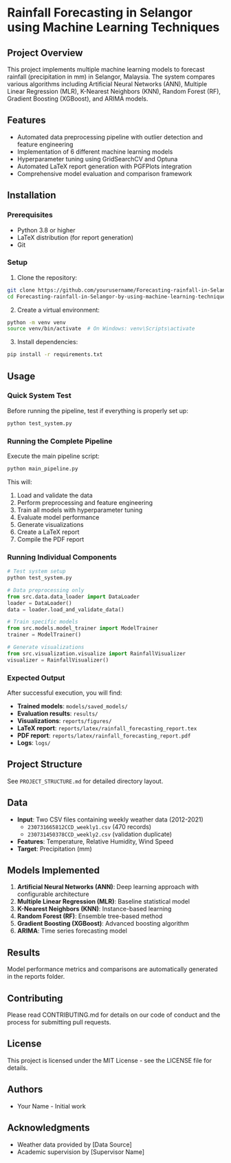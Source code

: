 # Rainfall Forecasting in Selangor using Machine Learning Techniques

## Project Overview
This project implements multiple machine learning models to forecast rainfall (precipitation in mm) in Selangor, Malaysia. The system compares various algorithms including Artificial Neural Networks (ANN), Multiple Linear Regression (MLR), K-Nearest Neighbors (KNN), Random Forest (RF), Gradient Boosting (XGBoost), and ARIMA models.

## Features
- Automated data preprocessing pipeline with outlier detection and feature engineering
- Implementation of 6 different machine learning models
- Hyperparameter tuning using GridSearchCV and Optuna
- Automated LaTeX report generation with PGFPlots integration
- Comprehensive model evaluation and comparison framework

## Installation

### Prerequisites
- Python 3.8 or higher
- LaTeX distribution (for report generation)
- Git

### Setup
1. Clone the repository:
```bash
git clone https://github.com/yourusername/Forecasting-rainfall-in-Selangor.git
cd Forecasting-rainfall-in-Selangor-by-using-machine-learning-techniques
```

2. Create a virtual environment:
```bash
python -m venv venv
source venv/bin/activate  # On Windows: venv\Scripts\activate
```

3. Install dependencies:
```bash
pip install -r requirements.txt
```

## Usage

### Quick System Test
Before running the pipeline, test if everything is properly set up:
```bash
python test_system.py
```

### Running the Complete Pipeline
Execute the main pipeline script:
```bash
python main_pipeline.py
```

This will:
1. Load and validate the data
2. Perform preprocessing and feature engineering
3. Train all models with hyperparameter tuning
4. Evaluate model performance
5. Generate visualizations
6. Create a LaTeX report
7. Compile the PDF report

### Running Individual Components
```python
# Test system setup
python test_system.py

# Data preprocessing only
from src.data.data_loader import DataLoader
loader = DataLoader()
data = loader.load_and_validate_data()

# Train specific models
from src.models.model_trainer import ModelTrainer
trainer = ModelTrainer()

# Generate visualizations
from src.visualization.visualize import RainfallVisualizer
visualizer = RainfallVisualizer()
```

### Expected Output
After successful execution, you will find:
- **Trained models**: `models/saved_models/`
- **Evaluation results**: `results/`
- **Visualizations**: `reports/figures/`
- **LaTeX report**: `reports/latex/rainfall_forecasting_report.tex`
- **PDF report**: `reports/latex/rainfall_forecasting_report.pdf`
- **Logs**: `logs/`

## Project Structure
See `PROJECT_STRUCTURE.md` for detailed directory layout.

## Data
- **Input**: Two CSV files containing weekly weather data (2012-2021)
  - `230731665812CCD_weekly1.csv` (470 records)
  - `230731450378CCD_weekly2.csv` (validation duplicate)
- **Features**: Temperature, Relative Humidity, Wind Speed
- **Target**: Precipitation (mm)

## Models Implemented
1. **Artificial Neural Networks (ANN)**: Deep learning approach with configurable architecture
2. **Multiple Linear Regression (MLR)**: Baseline statistical model
3. **K-Nearest Neighbors (KNN)**: Instance-based learning
4. **Random Forest (RF)**: Ensemble tree-based method
5. **Gradient Boosting (XGBoost)**: Advanced boosting algorithm
6. **ARIMA**: Time series forecasting model

## Results
Model performance metrics and comparisons are automatically generated in the reports folder.

## Contributing
Please read CONTRIBUTING.md for details on our code of conduct and the process for submitting pull requests.

## License
This project is licensed under the MIT License - see the LICENSE file for details.

## Authors
- Your Name - Initial work

## Acknowledgments
- Weather data provided by [Data Source]
- Academic supervision by [Supervisor Name]
